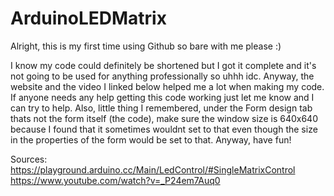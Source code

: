 # ArduinoLEDMatrix

Alright, this is my first time using Github so bare with me please :)

I know my code could definitely be shortened but I got it complete and it's not going to be used for anything professionally so uhhh idc.
Anyway, the website and the video I linked below helped me a lot when making my code. If anyone needs any help getting this code working just let me know and I can try to help. Also, little thing I remembered, under the Form design tab thats not the form itself (the code), make sure the window size is 640x640 because I found that it sometimes wouldnt set to that even though the size in the properties of the form would be set to that. Anyway, have fun!

Sources:
https://playground.arduino.cc/Main/LedControl/#SingleMatrixControl
https://www.youtube.com/watch?v=_P24em7Auq0
